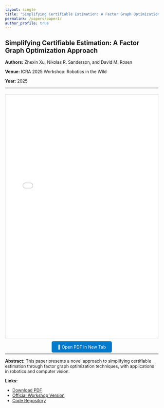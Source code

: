 ```yaml
---
layout: single
title: "Simplifying Certifiable Estimation: A Factor Graph Optimization Approach"
permalink: /papers/paper1/
author_profile: true
---
```


## Simplifying Certifiable Estimation: A Factor Graph Optimization Approach

**Authors:** Zhexin Xu, Nikolas R. Sanderson, and David M. Rosen

**Venue:** ICRA 2025 Workshop: Robotics in the Wild

**Year:** 2025

---

<div style="text-align: center; margin: 20px 0;">
  <iframe src="/files/paper1.pdf#toolbar=1&navpanes=1&scrollbar=1" width="100%" height="800px" style="border: 1px solid #ccc;">
    <p>Your browser does not support PDFs. <a href="/files/paper1.pdf">Download the PDF</a> to view it.</p>
  </iframe>
</div>

<div style="text-align: center; margin: 10px 0;">
  <a href="/files/paper1.pdf" target="_blank" style="background-color: #007acc; color: white; padding: 10px 20px; text-decoration: none; border-radius: 5px;">📄 Open PDF in New Tab</a>
</div>

---

**Abstract:** This paper presents a novel approach to simplifying certifiable estimation through factor graph optimization techniques, with applications in robotics and computer vision.

**Links:**
- [Download PDF](/files/paper1.pdf)
- [Official Workshop Version](https://dartmouthrobotics.github.io/icra-2025-robots-wild/spotlight-papers/icra-2025-robots-wild-16.pdf)
- [Code Repository](https://github.com/NEU-RAL/CertifiableFactors)

